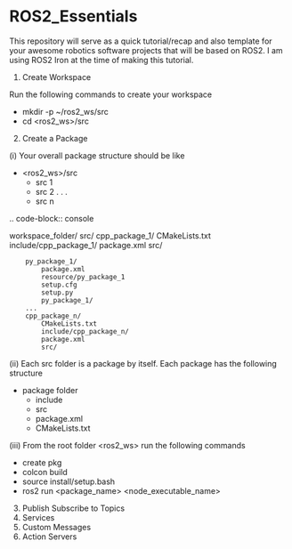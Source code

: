 # ROS2_Essentials


This repository will serve as a quick tutorial/recap and also template for your awesome robotics software projects that will be based on ROS2. I am using ROS2 Iron at the time of making this tutorial.


1. Create Workspace

Run the following commands to create your workspace
- mkdir -p ~/ros2_ws/src
- cd <ros2_ws>/src


2. Create a Package

(i) Your overall package structure should be like
  - <ros2_ws>/src
      - src 1
      - src 2
      .
      .
      .
      - src n

.. code-block:: console

  workspace_folder/
      src/
        cpp_package_1/
            CMakeLists.txt
            include/cpp_package_1/
            package.xml
            src/

        py_package_1/
            package.xml
            resource/py_package_1
            setup.cfg
            setup.py
            py_package_1/
        ...
        cpp_package_n/
            CMakeLists.txt
            include/cpp_package_n/
            package.xml
            src/

(ii) Each src folder is a package by itself. Each package has the following structure
  - package folder
    - include
    - src
    - package.xml
    - CMakeLists.txt


(iii) From the root folder <ros2_ws> run the following commands
- create pkg
- colcon build
- source install/setup.bash
- ros2 run <package_name> <node_executable_name>


3. Publish Subscribe to Topics
4. Services
5. Custom Messages
6. Action Servers
